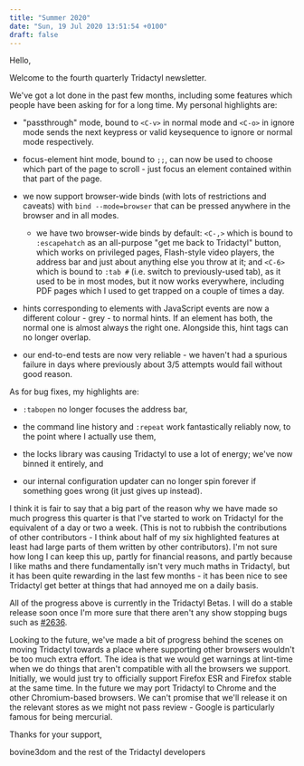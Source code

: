 ```yaml
---
title: "Summer 2020"
date: "Sun, 19 Jul 2020 13:51:54 +0100"
draft: false
---
```



Hello,

Welcome to the fourth quarterly Tridactyl newsletter.

We've got a lot done in the past few months, including some features which people have been asking for for a long time. My personal highlights are:

-   "passthrough" mode, bound to `<C-v>` in normal mode and `<C-o>` in ignore mode sends the next keypress or valid keysequence to ignore or normal mode respectively.

-   focus-element hint mode, bound to `;;`, can now be used to choose which part of the page to scroll - just focus an element contained within that part of the page.

-   we now support browser-wide binds (with lots of restrictions and caveats) with `bind --mode=browser` that can be pressed anywhere in the browser and in all modes.

    -   we have two browser-wide binds by default: `<C-,>` which is bound to `:escapehatch` as an all-purpose "get me back to Tridactyl" button, which works on privileged pages, Flash-style video players, the address bar and just about anything else you throw at it; and `<C-6>` which is bound to `:tab #` (i.e. switch to previously-used tab), as it used to be in most modes, but it now works everywhere, including PDF pages which I used to get trapped on a couple of times a day.

-   hints corresponding to elements with JavaScript events are now a different colour - grey - to normal hints. If an element has both, the normal one is almost always the right one. Alongside this, hint tags can no longer overlap.

-   our end-to-end tests are now very reliable - we haven't had a spurious failure in days where previously about 3/5 attempts would fail without good reason.

As for bug fixes, my highlights are:

-   `:tabopen` no longer focuses the address bar,

-   the command line history and `:repeat` work fantastically reliably now, to the point where I actually use them,

-   the locks library was causing Tridactyl to use a lot of energy; we've now binned it entirely, and

-   our internal configuration updater can no longer spin forever if something goes wrong (it just gives up instead).

I think it is fair to say that a big part of the reason why we have made so much progress this quarter is that I've started to work on Tridactyl for the equivalent of a day or two a week. (This is not to rubbish the contributions of other contributors - I think about half of my six highlighted features at least had large parts of them written by other contributors). I'm not sure how long I can keep this up, partly for financial reasons, and partly because I like maths and there fundamentally isn't very much maths in Tridactyl, but it has been quite rewarding in the last few months - it has been nice to see Tridactyl get better at things that had annoyed me on a daily basis.

All of the progress above is currently in the Tridactyl Betas. I will do a stable release soon once I'm more sure that there aren't any show stopping bugs such as [#2636](https://github.com/tridactyl/tridactyl/issues/2636).

Looking to the future, we've made a bit of progress behind the scenes on moving Tridactyl towards a place where supporting other browsers wouldn't be too much extra effort. The idea is that we would get warnings at lint-time when we do things that aren't compatible with all the browsers we support. Initially, we would just try to officially support Firefox ESR and Firefox stable at the same time. In the future we may port Tridactyl to Chrome and the other Chromium-based browsers. We can't promise that we'll release it on the relevant stores as we might not pass review - Google is particularly famous for being mercurial.

Thanks for your support,

bovine3dom and the rest of the Tridactyl developers
